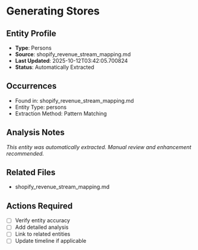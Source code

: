 # Generating Stores

## Entity Profile
- **Type**: Persons
- **Source**: shopify_revenue_stream_mapping.md
- **Last Updated**: 2025-10-12T03:42:05.700824
- **Status**: Automatically Extracted

## Occurrences
- Found in: shopify_revenue_stream_mapping.md
- Entity Type: persons
- Extraction Method: Pattern Matching

## Analysis Notes
*This entity was automatically extracted. Manual review and enhancement recommended.*

## Related Files
- shopify_revenue_stream_mapping.md

## Actions Required
- [ ] Verify entity accuracy
- [ ] Add detailed analysis
- [ ] Link to related entities
- [ ] Update timeline if applicable
